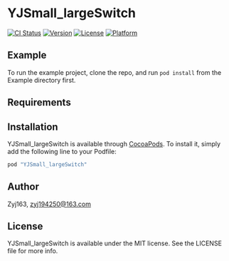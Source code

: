 # YJSmall_largeSwitch

[![CI Status](http://img.shields.io/travis/Zyj163/YJSmall_largeSwitch.svg?style=flat)](https://travis-ci.org/Zyj163/YJSmall_largeSwitch)
[![Version](https://img.shields.io/cocoapods/v/YJSmall_largeSwitch.svg?style=flat)](http://cocoapods.org/pods/YJSmall_largeSwitch)
[![License](https://img.shields.io/cocoapods/l/YJSmall_largeSwitch.svg?style=flat)](http://cocoapods.org/pods/YJSmall_largeSwitch)
[![Platform](https://img.shields.io/cocoapods/p/YJSmall_largeSwitch.svg?style=flat)](http://cocoapods.org/pods/YJSmall_largeSwitch)

## Example

To run the example project, clone the repo, and run `pod install` from the Example directory first.

## Requirements

## Installation

YJSmall_largeSwitch is available through [CocoaPods](http://cocoapods.org). To install
it, simply add the following line to your Podfile:

```ruby
pod "YJSmall_largeSwitch"
```

## Author

Zyj163, zyj194250@163.com

## License

YJSmall_largeSwitch is available under the MIT license. See the LICENSE file for more info.
